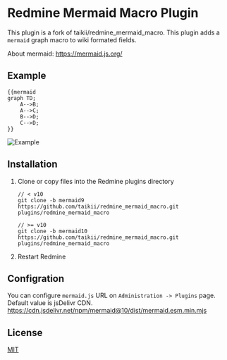 # Redmine Mermaid Macro Plugin

This plugin is a fork of taikii/redmine_mermaid_macro.
This plugin adds a `mermaid` graph macro to wiki formated fields.

About mermaid: https://mermaid.js.org/

## Example

```
{{mermaid
graph TD;
    A-->B;
    A-->C;
    B-->D;
    C-->D;
}}
```

![Example](doc/images/example.png)

## Installation

1. Clone or copy files into the Redmine plugins directory
   ```
   // < v10
   git clone -b mermaid9 https://github.com/taikii/redmine_mermaid_macro.git plugins/redmine_mermaid_macro

   // >= v10
   git clone -b mermaid10 https://github.com/taikii/redmine_mermaid_macro.git plugins/redmine_mermaid_macro
   ```
2. Restart Redmine

## Configration

You can configure `mermaid.js` URL on `Administration -> Plugins` page.
Default value is jsDelivr CDN.
https://cdn.jsdelivr.net/npm/mermaid@10/dist/mermaid.esm.min.mjs

## License

[MIT](LICENSE)
